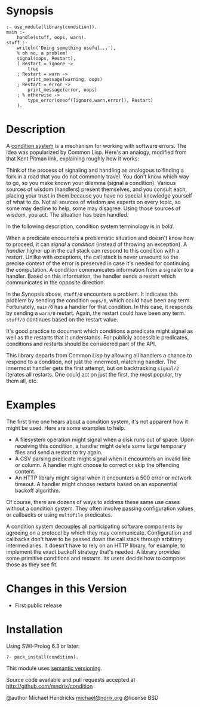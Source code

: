 # Synopsis

    :- use_module(library(condition)).
    main :-
        handle(stuff, oops, warn).
    stuff :-
        writeln('Doing something useful...'),
        % oh no, a problem!
        signal(oops, Restart),
        ( Restart = ignore ->
            true
        ; Restart = warn ->
            print_message(warning, oops)
        ; Restart = error ->
            print_message(error, oops)
        ; % otherwise ->
            type_error(oneof([ignore,warn,error]), Restart)
        ).

# Description

A [condition system](http://www.nhplace.com/kent/Papers/Condition-Handling-2001.html) is a mechanism for working with software errors.  The idea was popularized by Common Lisp.  Here's an analogy, modified from that Kent Pitman link, explaining roughly how it works:

Think of the process of signaling and handling as analogous to finding a fork in a road that you do not commonly travel.  You don't know which way to go, so you make known your dilemma (signal a condition).  Various sources of wisdom (handlers) present themselves, and you consult each, placing your trust in them because you have no special knowledge yourself of what to do.  Not all sources of wisdom are experts on every topic, so some may decline to help, some may disagree.  Using those sources of wisdom, you act.  The situation has been handled.

In the following description, condition system terminology is in *bold*.

When a predicate encounters a problematic situation and doesn't know how to proceed, it can *signal* a *condition* (instead of throwing an exception).  A *handler* higher up in the call stack can respond to this condition with a *restart*.  Unlike with exceptions, the call stack is never unwound so the precise context of the error is preserved in case it's needed for continuing the computation.  A condition communicates information from a signaler to a handler.  Based on this information, the handler sends a restart which communicates in the opposite direction.

In the Synopsis above, `stuff/0` encounters a problem.  It indicates this problem by sending the condition `oops/0`, which could have been any term.  Fortunately, `main/0` has a handler for that condition.  In this case, it responds by sending a `warn/0` restart.  Again, the restart could have been any term.  `stuff/0` continues based on the restart value.

It's good practice to document which conditions a predicate might signal as well as the restarts that it understands.  For publicly accessible predicates, conditions and restarts should be considered part of the API.

This library departs from Common Lisp by allowing all handlers a chance to respond to a condition, not just the innermost, matching handler.  The innermost handler gets the first attempt, but on backtracking `signal/2` iterates all restarts.  One could act on just the first, the most popular, try them all, etc.

# Examples

The first time one hears about a condition system, it's not apparent how it might be used.  Here are some examples to help.

  * A filesystem operation might signal when a disk runs out of space.
    Upon receiving this condition, a handler might delete some large
    temporary files and send a restart to try again.
  * A CSV parsing predicate might signal when it encounters an invalid
    line or column.  A handler might choose to correct or skip the offending
    content.
  * An HTTP library might signal when it encounters a 500 error or
    network timeout.  A handler might choose restarts based on an
    exponential backoff algorithm.

Of course, there are dozens of ways to address these same use cases without a condition system.  They often involve passing configuration values or callbacks or using `multifile` predicates.

A condition system decouples all participating software components by agreeing on a protocol by which they may communicate.  Configuration and callbacks don't have to be passed down the call stack through arbitrary intermediaries.  It doesn't have to rely on an HTTP library, for example, to implement the exact backoff strategy that's needed.  A library provides some primitive conditions and restarts.  Its users decide how to compose those as they see fit.

# Changes in this Version

  * First public release

# Installation

Using SWI-Prolog 6.3 or later:

    ?- pack_install(condition).

This module uses [semantic versioning](http://semver.org/).

Source code available and pull requests accepted at
http://github.com/mndrix/condition

@author Michael Hendricks <michael@ndrix.org>
@license BSD
